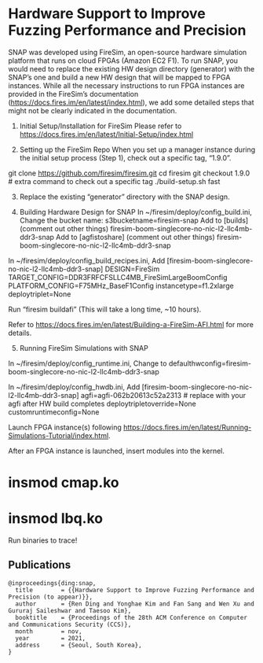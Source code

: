 # Hardware Support to Improve Fuzzing Performance and Precision

SNAP was developed using FireSim, an open-source hardware simulation platform that runs on cloud FPGAs (Amazon EC2 F1).
To run SNAP, you would need to replace the existing HW design directory (generator) with the SNAP’s one and build a new HW design that will be mapped to FPGA instances.
While all the necessary instructions to run FPGA instances are provided in the FireSim’s documentation (https://docs.fires.im/en/latest/index.html), we add some detailed steps that might not be clearly indicated in the documentation.

1. Initial Setup/Installation for FireSim
Please refer to https://docs.fires.im/en/latest/Initial-Setup/index.html

2. Setting up the FireSim Repo
When you set up a manager instance during the initial setup process (Step 1), check out a specific tag, “1.9.0”.

git clone https://github.com/firesim/firesim.git
cd firesim
git checkout 1.9.0 # extra command to check out a specific tag
./build-setup.sh fast

3. Replace the existing “generator” directory with the SNAP design.

4. Building Hardware Design for SNAP
In ~/firesim/deploy/config_build.ini,
Change the bucket name: s3bucketname=firesim-snap
Add to [builds] (comment out other things)
firesim-boom-singlecore-no-nic-l2-llc4mb-ddr3-snap
Add to [agfistoshare] (comment out other things)
firesim-boom-singlecore-no-nic-l2-llc4mb-ddr3-snap

In ~/firesim/deploy/config_build_recipes.ini,
Add
[firesim-boom-singlecore-no-nic-l2-llc4mb-ddr3-snap]
DESIGN=FireSim
TARGET_CONFIG=DDR3FRFCFSLLC4MB_FireSimLargeBoomConfig
PLATFORM_CONFIG=F75MHz_BaseF1Config
instancetype=f1.2xlarge
deploytriplet=None

Run “firesim buildafi” (This will take a long time, ~10 hours).

Refer to https://docs.fires.im/en/latest/Building-a-FireSim-AFI.html for more details.

5. Running FireSim Simulations with SNAP

In ~/firesim/deploy/config_runtime.ini,
Change to defaulthwconfig=firesim-boom-singlecore-no-nic-l2-llc4mb-ddr3-snap

In ~/firesim/deploy/config_hwdb.ini,
Add
[firesim-boom-singlecore-no-nic-l2-llc4mb-ddr3-snap]
agfi=agfi-062b20613c52a2313 # replace with your agfi after HW build completes
deploytripletoverride=None
customruntimeconfig=None

Launch FPGA instance(s) following https://docs.fires.im/en/latest/Running-Simulations-Tutorial/index.html.

After an FPGA instance is launched, insert modules into the kernel.
# insmod cmap.ko
# insmod lbq.ko

Run binaries to trace!


## Publications
```
@inproceedings{ding:snap,
  title        = {{Hardware Support to Improve Fuzzing Performance and Precision (to appear)}},
  author       = {Ren Ding and Yonghae Kim and Fan Sang and Wen Xu and Gururaj Saileshwar and Taesoo Kim},
  booktitle    = {Proceedings of the 28th ACM Conference on Computer and Communications Security (CCS)},
  month        = nov,
  year         = 2021,
  address      = {Seoul, South Korea},
}
```
